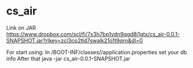 # cs_air
Link on JAR https://www.dropbox.com/scl/fi/7x3h7bp1vdn9qgd8i1gtx/cs_air-0.0.1-SNAPSHOT.jar?rlkey=zcl3cp2tld7swalk21o1t9qrn&dl=0



For start using:
In /BOOT-INF/classes//application.properties set your db info
After that
java -jar cs_air-0.0.1-SNAPSHOT.jar

